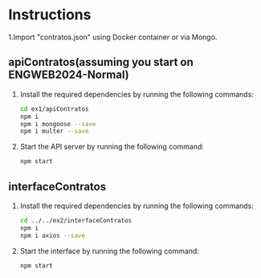 # Instructions

1.Import "contratos.json" using Docker container or via Mongo.

## apiContratos(assuming you start on ENGWEB2024-Normal)

1. Install the required dependencies by running the following commands:
    ```bash
    cd ex1/apiContratos
    npm i
    npm i mongoose --save
    npm i multer --save
    ```

2. Start the API server by running the following command:
    ```bash
    npm start
    ```

## interfaceContratos

1. Install the required dependencies by running the following commands:
    ```bash
    cd ../../ex2/interfaceContratos
    npm i
    npm i axios --save
    ```

2. Start the interface by running the following command:
    ```bash
    npm start
    ```